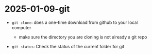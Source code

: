 # 2025-01-09-git

- `git clone`: does a one-time download from github to your local computer
    - make sure the directory you are cloning is not already a git repo

- `git status`: Check the status of the current folder for git
